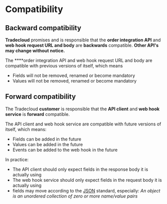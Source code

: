 # Compatibility

## Backward compatibility

**Tradecloud** promises and is responsible that the **order integration API** and **web hook request URL and body** are **backwards** compatible. **Other API's may change without notice.**

The ****order integration API and web hook request URL and body are compatible with previous versions of itself, which means

* Fields will not be removed, renamed or become mandatory
* Values will not be removed, renamed or become mandatory

## Forward compatibility

The Tradecloud **customer** is responsible that the **API client** and **web hook service** is **forward** compatible.  
  
The API client and web hook service are compatible with future versions of itself, which means:

* Fields can be added in the future
* Values can be added in the future
* Events can be added to the web hook in the future

In practice:

* The API client should only expect fields in the response body it is actually using
* The web hook service should only expect fields in the request body it is actually using
* fields may move according to the [JSON](https://tradecloud.gitbook.io/api/api/standards#json) standard, especially:  _An object is an unordered collection of zero or more name/value pairs_

